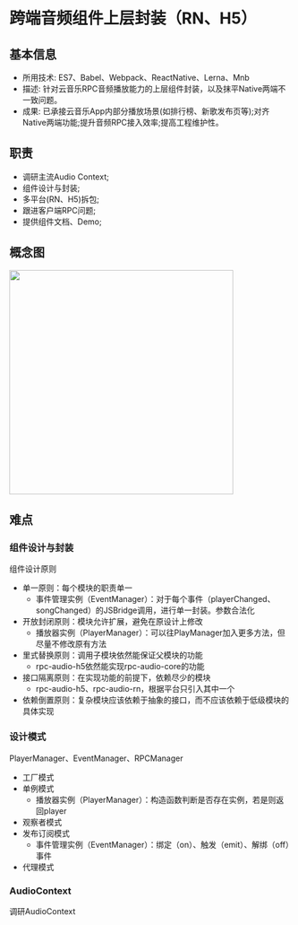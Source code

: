 # 跨端音频组件上层封装（RN、H5）

## 基本信息
 - 所用技术: ES7、Babel、Webpack、ReactNative、Lerna、Mnb
 - 描述: 针对云音乐RPC音频播放能力的上层组件封装，以及抹平Native两端不一致问题。
 - 成果: 已承接云音乐App内部分播放场景(如排行榜、新歌发布⻚等);对⻬Native两端功能;提升音频RPC接入效率;提高工程维护性。

## 职责
 - 调研主流Audio Context;
 - 组件设计与封装;
 - 多平台(RN、H5)拆包;
 - 跟进客户端RPC问题;
 - 提供组件文档、Demo;

## 概念图
<img src="https://p5.music.126.net/obj/wo3DlcOGw6DClTvDisK1/7967604397/0251/f157/fd44/1bfabda833e745a965fdf708b2b922bc.png" width="400px" />

## 难点
### 组件设计与封装
组件设计原则
 - 单一原则：每个模块的职责单一
    - 事件管理实例（EventManager）：对于每个事件（playerChanged、songChanged）的JSBridge调用，进行单一封装。参数合法化
 - 开放封闭原则：模块允许扩展，避免在原设计上修改
    - 播放器实例（PlayerManager）：可以往PlayManager加入更多方法，但尽量不修改原有方法
 - 里式替换原则：调用子模块依然能保证父模块的功能
    - rpc-audio-h5依然能实现rpc-audio-core的功能
 - 接口隔离原则：在实现功能的前提下，依赖尽少的模块
    - rpc-audio-h5、rpc-audio-rn，根据平台只引入其中一个
 - 依赖倒置原则：复杂模块应该依赖于抽象的接口，而不应该依赖于低级模块的具体实现

### 设计模式
PlayerManager、EventManager、RPCManager
 - 工厂模式
 - 单例模式
    - 播放器实例（PlayerManager）：构造函数判断是否存在实例，若是则返回player
 - 观察者模式
 - 发布订阅模式
    - 事件管理实例（EventManager）：绑定（on）、触发（emit）、解绑（off）事件
 - 代理模式

### AudioContext
调研AudioContext